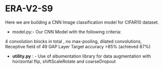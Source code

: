 # ERA-V2-S9
Here we are building a CNN Image classification model for CIFAR10 dataset.

- model.py:- Our CNN Model with the following criteria:

4 convolution blocks in total , no max-pooling, dilated convolutions,
Receptive field of 49
GAP Layer
Target accuracy >85% (achieved 87%)

- **utility.py** : - Use of albumentation library for data augmentation with horizontal flip, shiftScaleRotate and coarseDropout
